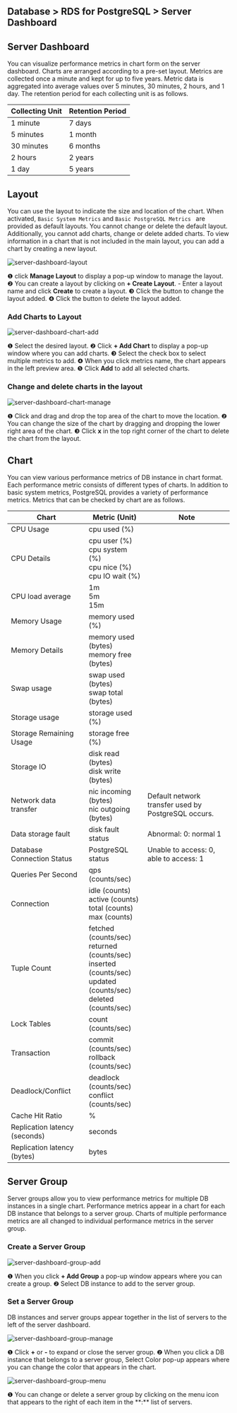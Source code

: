 ## Database > RDS for PostgreSQL > Server Dashboard

## Server Dashboard

You can visualize performance metrics in chart form on the server dashboard. Charts are arranged according to a pre-set layout. Metrics are collected once a minute and kept for up to five years. Metric data is aggregated into average values over 5 minutes, 30 minutes, 2 hours, and 1 day. The retention period for each collecting unit is as follows.

| Collecting Unit | Retention Period |
|-----------------|------------------|
| 1 minute        | 7 days           |
| 5 minutes       | 1 month          |
| 30 minutes      | 6 months         |
| 2 hours         | 2 years          |
| 1 day           | 5 years          |

## Layout

You can use the layout to indicate the size and location of the chart. When activated, `Basic System Metrics` and `Basic PostgreSQL Metrics ` are provided as default layouts. You cannot change or delete the default layout. Additionally, you cannot add charts, change or delete added charts. To view information in a chart that is not included in the main layout, you can add a chart by creating a new layout.

![server-dashboard-layout](https://static.toastoven.net/prod_rds_postgres/20240813/server-dashboard-layout-en.png)

❶ click **Manage Layout** to display a pop-up window to manage the layout.
❷ You can create a layout by clicking on **+ Create Layout**.
    - Enter a layout name and click **Create** to create a layout.
❸ Click the button to change the layout added.
❹ Click the button to delete the layout added.

### Add Charts to Layout

![server-dashboard-chart-add](https://static.toastoven.net/prod_rds_postgres/20240813/server-dashboard-chart-add-en.png)

❶ Select the desired layout.
❷ Click **+ Add Chart** to display a pop-up window where you can add charts.
❸ Select the check box to select multiple metrics to add.
❹ When you click metrics name, the chart appears in the left preview area.
❺ Click **Add** to add all selected charts.

### Change and delete charts in the layout

![server-dashboard-chart-manage](https://static.toastoven.net/prod_rds_postgres/20240813/server-dashboard-chart-manage-en.png)

❶ Click and drag and drop the top area of the chart to move the location.
❷ You can change the size of the chart by dragging and dropping the lower right area of the chart.
❸ Click **x** in the top right corner of the chart to delete the chart from the layout.

## Chart

You can view various performance metrics of DB instance in chart format. Each performance metric consists of different types of charts. In addition to basic system metrics, PostgreSQL provides a variety of performance metrics. Metrics that can be checked by chart are as follows.

| Chart                         | Metric (Unit)                                                                                                              | Note                                                |
|-------------------------------|----------------------------------------------------------------------------------------------------------------------------|-----------------------------------------------------|
| CPU Usage                     | cpu used (%)                                                                                                               |                                                     |
| CPU Details                   | cpu user (%)<br/>cpu system (%)<br/>cpu nice (%)<br/>cpu IO wait (%)                                                       |                                                     |
| CPU load average              | 1m<br/>5m<br/>15m                                                                                                          |                                                     |
| Memory Usage                  | memory used (%)                                                                                                            |                                                     |
| Memory Details                | memory used (bytes)<br/>memory free (bytes)                                                                                |                                                     |
| Swap usage                    | swap used (bytes)<br> swap total (bytes)                                                                                   |                                                     |
| Storage usage                 | storage used (%)                                                                                                           |                                                     |
| Storage Remaining Usage       | storage free (%)                                                                                                           |                                                     |
| Storage IO                    | disk read (bytes)<br> disk write (bytes)                                                                                   |                                                     |
| Network data transfer         | nic incoming (bytes)<br> nic outgoing (bytes)                                                                              | Default network transfer used by PostgreSQL occurs. |
| Data storage fault            | disk fault status                                                                                                          | Abnormal: 0: normal 1                               |
| Database Connection Status    | PostgreSQL status                                                                                                          | Unable to access: 0, able to access: 1              |
| Queries Per Second            | qps (counts/sec)                                                                                                           |                                                     |
| Connection                    | idle (counts)<br/>active (counts)<br/>total (counts)<br/>max (counts)                                                      |                                                     |
| Tuple Count                   | fetched (counts/sec)<br/>returned (counts/sec)<br/>inserted (counts/sec)<br/>updated (counts/sec)<br/>deleted (counts/sec) |                                                     |
| Lock Tables                   | count (counts/sec)                                                                                                         |                                                     |
| Transaction                   | commit (counts/sec)<br/>rollback (counts/sec)                                                                              |                                                     |
| Deadlock/Conflict             | deadlock (counts/sec)<br/>conflict (counts/sec)                                                                            |                                                     |
| Cache Hit Ratio               | %                                                                                                                          |                                                     |
| Replication latency (seconds) | seconds                                                                                                                    |                                                     |
| Replication latency (bytes)   | bytes                                                                                                                      |                                                     |

## Server Group

Server groups allow you to view performance metrics for multiple DB instances in a single chart. Performance metrics appear in a chart for each DB instance that belongs to a server group. Charts of multiple performance metrics are all changed to individual performance metrics in the server group.

### Create a Server Group

![server-dashboard-group-add](https://static.toastoven.net/prod_rds_postgres/20240813/server-dashboard-group-add-en.png)

❶ When you click **+ Add Group** a pop-up window appears where you can create a group.
❷ Select DB instance to add to the server group.

### Set a Server Group

DB instances and server groups appear together in the list of servers to the left of the server dashboard.

![server-dashboard-group-manage](https://static.toastoven.net/prod_rds_postgres/20240611/server-dashboard-group-manage-en.png)

❶ Click **+** or **-** to expand or close the server group.
❷ When you click a DB instance that belongs to a server group, Select Color pop-up appears where you can change the color that appears in the chart.

![server-dashboard-group-menu](https://static.toastoven.net/prod_rds_postgres/20240611/server-dashboard-group-menu-en.png)

❶ You can change or delete a server group by clicking on the menu icon that appears to the right of each item in the \*\*:** list of servers.